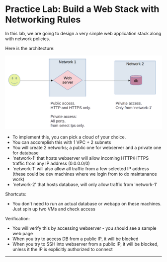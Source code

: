 # Practice Lab: Build a Web Stack with Networking Rules

In this lab, we are going to design a very simple web application stack along with network policies.

Here is the architecture:

<img src="../images/web-stack-architecture-1.png">

* To implement this, you can pick a cloud of your choice.
* You can accomplish this with 1 VPC + 2 subnets
* You will create 2 networks; a public one for webserver and a private one for database
* 'network-1' that hosts webserver will allow incoming HTTP/HTTPS traffic from any IP address (0.0.0.0/0)
* 'network-1' will also allow all traffic from a few selected IP address (these could be dev machines where we login from to do maintanance work)
* 'network-2' that hosts database, will only allow traffic from 'network-1'

Shortcuts:

* You don't need to run an actual database or webapp on these machines.  Just spin up two VMs and check access

Verification:

* You will verify this by accessing webserver - you should see a sample web page
* When you try to access DB from a public IP, it will be blocked
* When you try to SSH into webserver from a public IP, it will be blocked, unless it the IP is explicitly authorized to connect

---
